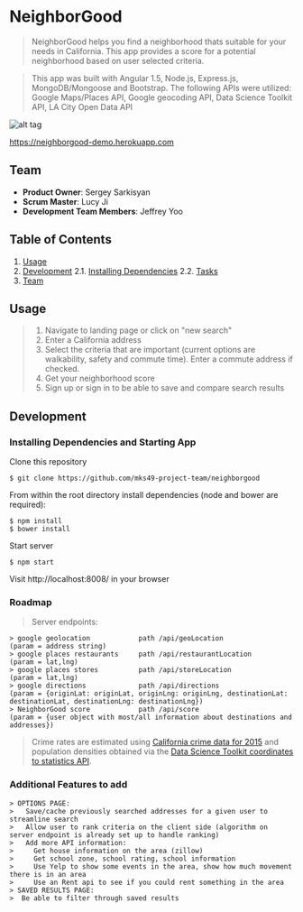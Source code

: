 # NeighborGood

>NeighborGood helps you find a neighborhood thats suitable for your needs in California. This app provides a score for a potential neighborhood based on user selected criteria.

>This app was built with Angular 1.5, Node.js, Express.js, MongoDB/Mongoose and Bootstrap. The following APIs were utilized: Google Maps/Places API, Google geocoding API, Data Science Toolkit API, LA City Open Data API

![alt tag](/../screenshots/neighborgood.gif)

https://neighborgood-demo.herokuapp.com

## Team

  - __Product Owner__: Sergey Sarkisyan
  - __Scrum Master__: Lucy Ji
  - __Development Team Members__: Jeffrey Yoo

## Table of Contents

1. [Usage](#Usage)
2. [Development](#development)
    2.1. [Installing Dependencies](#installing-dependencies)
    2.2. [Tasks](#tasks)
3. [Team](#team)


## Usage

> 1. Navigate to landing page or click  on "new search"
> 2. Enter a California address
> 3. Select the criteria that are important (current options are walkability, safety and commute time). Enter a commute address if checked.
> 4. Get your neighborhood score
> 5. Sign up or sign in to be able to save and compare search results

## Development

### Installing Dependencies and Starting App

Clone this repository
```
$ git clone https://github.com/mks49-project-team/neighborgood

```
From within the root directory install dependencies (node and bower are required):
```
$ npm install
$ bower install
```
Start server
```
$ npm start
```
Visit http://localhost:8008/ in your browser

### Roadmap

> Server endpoints:
```
> google geolocation            path /api/geoLocation            (param = address string)
> google places restaurants     path /api/restaurantLocation     (param = lat,lng)
> google places stores          path /api/storeLocation          (param = lat,lng)
> google directions             path /api/directions             (param = {originLat: originLat, originLng: originLng, destinationLat: destinationLat, destinationLng: destinationLng})
> NeighborGood score            path /api/score                  (param = {user object with most/all information about destinations and addresses})
```
> Crime rates are estimated using [California crime data for 2015](https://data.lacity.org/A-Safe-City/Crimes-2012-2015/s9rj-h3s6) and population densities obtained via the [Data Science Toolkit coordinates to statistics API](http://www.datasciencetoolkit.org/coordinates2statistics).


### Additional Features to add
```
> OPTIONS PAGE: 
>   Save/cache previously searched addresses for a given user to streamline search
>   Allow user to rank criteria on the client side (algorithm on server endpoint is already set up to handle ranking)
>   Add more API information:
>     Get house information on the area (zillow)
>     Get school zone, school rating, school information
>     Use Yelp to show some events in the area, show how much movement there is in an area
>     Use an Rent api to see if you could rent something in the area
> SAVED RESULTS PAGE:
>  Be able to filter through saved results

```
